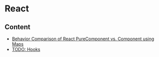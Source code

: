 # React

## Content

- [Behavior Comparison of React PureComponent vs. Component using Maps](./src/ComponentVsPureComponent)
- [TODO: Hooks](./src/hooks)
